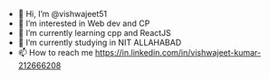 - 👋 Hi, I’m @vishwajeet51
- 👀 I’m interested in Web dev and CP
- 🌱 I’m currently learning cpp and ReactJS
- 💞️ I’m currently studying in NIT ALLAHABAD
- 📫 How to reach me https://in.linkedin.com/in/vishwajeet-kumar-212666208

<!---
vishwajeet51/vishwajeet51 is a ✨ special ✨ repository because its `README.md` (this file) appears on your GitHub profile.
You can click the Preview link to take a look at your changes.
--->
